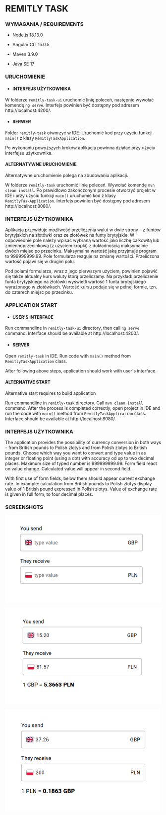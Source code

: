 # REMITLY TASK

### WYMAGANIA / REQUIREMENTS

- Node.js 18.13.0

- Angular CLI 15.0.5

- Maven 3.9.0

- Java SE  17

### URUCHOMIENIE
- #### INTERFEJS UŻYTKOWNIKA

W folderze `remitly-task-ui` uruchomić linię poleceń, 
następnie wywołać komendę `ng serve`. 
Interfejs powinien być dostępny pod 
adresem http://localhost:4200/.

- #### SERWER

Folder `remitly-task` otworzyć w IDE. 
Uruchomić kod przy użyciu funkcji `main()` 
z klasy `RemitlyTaskApplication`.

Po wykonaniu powyższych kroków aplikacja powinna 
działać przy użyciu interfejsu użytkownika.

#### ALTERNATYWNE URUCHOMIENIE

Alternatywne uruchomienie polega na zbudowaniu aplikacji.

W folderze `remitly-task` uruchomić linię poleceń. 
Wywołać komendę `mvn clean install`. 
Po prawidłowo zakończonym procesie otworzyć projekt w 
IDE i przy użyciu funkcji `main()` uruchomić kod z klasy 
`RemitlyTaskApplication`. 
Interfejs powinien być dostępny pod 
adresem http://localhost:8080/.

### INTERFEJS UŻYTKOWNIKA

Aplikacja przewiduje możliwość przeliczenia walut 
w dwie strony – z funtów brytyjskich na złotówki 
oraz ze złotówek na funty brytyjskie. 
W odpowiednie pole należy wpisać wybraną wartość 
jako liczbę całkowitą lub zmiennoprzecinkową
(z użyciem kropki) z dokładnością maksymalnie dwóch 
miejsc po przecinku. Maksymalna wartość jaką przyjmuje program to
999999999.99.
Pole formularza reaguje na zmianę 
wartości. Przeliczona wartość pojawi się w drugim polu.

Pod polami formularza, wraz z jego pierwszym użyciem, 
powinien pojawić się także aktualny kurs waluty którą 
przeliczamy. Na przykład: przeliczenie funta brytyjskiego
na złotówki wyświetli wartość 1 funta brytyjskiego 
wyrażonego w złotówkach. Wartość kursu podaje się 
w pełnej formie, tzn. do czterech miejsc po przecinku.

### APPLICATION START
- #### USER'S INTERFACE

Run commandline in `remitly-task-ui` directory, then
call `ng serve` command.
Interface should be available at http://localhost:4200/.


- #### SERVER

Open `remitly-task` in IDE.
Run code with `main()` method
from `RemitlyTaskApplication` class.

After following above steps, application should work
with user's interface.

#### ALTERNATIVE START

Alternative start requires to build application

Run commandline in `remitly-task` directory.
Call `mvn clean install` command.
After the process is completed correctly, open project 
in IDE and run the code with `main()` method from
`RemitlyTaskApplication` class.
Interface should be available at http://localhost:8080/.

### INTERFEJS UŻYTKOWNIKA

The application provides the possibility of currency 
conversion in both ways - from British pounds to Polish 
zlotys and from Polish zlotys to British pounds.
Choose which way you want to convert and type value
in as integer or floating point (using a dot) with
accuracy od up to two decimal places. Maximum size of
typed number is 999999999.99. Form field react on value
change. Calculated value will appear in second field.

With first use of form fields, below them should appear
current exchange rate. In example: calculation from 
British pounds to Polish zlotys display value of 
1 British pound expressed in Polish zlotys. Value
of exchange rate is given in full form, to four decimal
places.

### SCREENSHOTS

![CPM - screenshot](screenshots/ui_blank.png)

![CPM - screenshot](screenshots/ui_1_example.png)

![CPM - screenshot](screenshots/ui_2_example.png)




